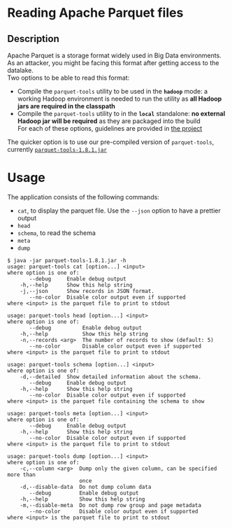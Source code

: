 Reading Apache Parquet files
============================

Description
-----------
Apache Parquet is a storage format widely used in Big Data environments.  
As an attacker, you might be facing this format after getting access to the datalake.  
Two options to be able to read this format:
* Compile the `parquet-tools` utility to be used in the **`hadoop`** mode: a working Hadoop environment is needed to run the utility as **all Hadoop jars are required in the classpath**
* Compile the `parquet-tools` utility to in the **`local`** standalone: **no external Hadoop jar will be required** as they are packaged into the build  
For each of these options, guidelines are provided in [the project](https://github.com/apache/parquet-mr/tree/master/parquet-tools)

The quicker option is to use our pre-compiled version of `parquet-tools`, currently [`parquet-tools-1.8.1.jar`](parquet-tools-1.8.1.jar)

Usage
=====
The application consists of the following commands:
* `cat`, to display the parquet file. Use the `--json` option to have a prettier output
* `head`
* `schema`, to read the schema
* `meta`
* `dump`
```
$ java -jar parquet-tools-1.8.1.jar -h
usage: parquet-tools cat [option...] <input>
where option is one of:
       --debug     Enable debug output
    -h,--help      Show this help string
    -j,--json      Show records in JSON format.
       --no-color  Disable color output even if supported
where <input> is the parquet file to print to stdout

usage: parquet-tools head [option...] <input>
where option is one of:
       --debug          Enable debug output
    -h,--help           Show this help string
    -n,--records <arg>  The number of records to show (default: 5)
       --no-color       Disable color output even if supported
where <input> is the parquet file to print to stdout

usage: parquet-tools schema [option...] <input>
where option is one of:
    -d,--detailed  Show detailed information about the schema.
       --debug     Enable debug output
    -h,--help      Show this help string
       --no-color  Disable color output even if supported
where <input> is the parquet file containing the schema to show

usage: parquet-tools meta [option...] <input>
where option is one of:
       --debug     Enable debug output
    -h,--help      Show this help string
       --no-color  Disable color output even if supported
where <input> is the parquet file to print to stdout

usage: parquet-tools dump [option...] <input>
where option is one of:
    -c,--column <arg>  Dump only the given column, can be specified more than
                       once
    -d,--disable-data  Do not dump column data
       --debug         Enable debug output
    -h,--help          Show this help string
    -m,--disable-meta  Do not dump row group and page metadata
       --no-color      Disable color output even if supported
where <input> is the parquet file to print to stdout
```